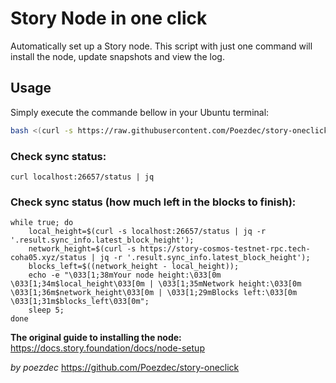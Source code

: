 # **Story Node in one click**
Automatically set up a Story node. This script with just one command will install the node, update snapshots and view the log.

## **Usage**
Simply execute the commande bellow in your Ubuntu terminal:

```bash
bash <(curl -s https://raw.githubusercontent.com/Poezdec/story-oneclick/main/story_node_oneclick.sh)
```



### **Check sync status:**
```
curl localhost:26657/status | jq
```

### **Check sync status (how much left in the blocks to finish):**

```
while true; do
    local_height=$(curl -s localhost:26657/status | jq -r '.result.sync_info.latest_block_height');
    network_height=$(curl -s https://story-cosmos-testnet-rpc.tech-coha05.xyz/status | jq -r '.result.sync_info.latest_block_height');
    blocks_left=$((network_height - local_height));
    echo -e "\033[1;38mYour node height:\033[0m \033[1;34m$local_height\033[0m | \033[1;35mNetwork height:\033[0m \033[1;36m$network_height\033[0m | \033[1;29mBlocks left:\033[0m \033[1;31m$blocks_left\033[0m";
    sleep 5;
done
```

**The original guide to installing the node:**
https://docs.story.foundation/docs/node-setup

_by poezdec_
https://github.com/Poezdec/story-oneclick
